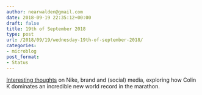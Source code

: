 ```yaml
---
author: nearwalden@gmail.com
date: 2018-09-19 22:35:12+00:00
draft: false
title: 19th of September 2018
type: post
url: /2018/09/19/wednesday-19th-of-september-2018/
categories:
- microblog
post_format:
- Status
---
```


[Interesting thoughts](https://shift.newco.co/2018/09/18/nike-campaign/) on Nike, brand and (social) media, exploring how Colin K dominates an incredible new world record in the marathon.



